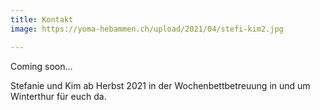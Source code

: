```yaml
---
title: Kontakt
image: https://yoma-hebammen.ch/upload/2021/04/stefi-kim2.jpg

---
```

Coming soon...

Stefanie und Kim ab Herbst 2021 in der Wochenbettbetreuung in und um Winterthur für euch da.